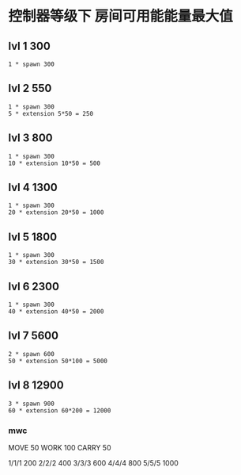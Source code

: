 # 控制器等级下 房间可用能能量最大值

## lvl 1 300

    1 * spawn 300

## lvl 2 550

    1 * spawn 300
    5 * extension 5*50 = 250

## lvl 3 800

    1 * spawn 300
    10 * extension 10*50 = 500

## lvl 4 1300

    1 * spawn 300
    20 * extension 20*50 = 1000

## lvl 5 1800

    1 * spawn 300
    30 * extension 30*50 = 1500

## lvl 6 2300

    1 * spawn 300
    40 * extension 40*50 = 2000

## lvl 7 5600

    2 * spawn 600
    50 * extension 50*100 = 5000

## lvl 8 12900

    3 * spawn 900
    60 * extension 60*200 = 12000

### mwc

MOVE 50
WORK 100
CARRY 50

1/1/1 200
2/2/2 400
3/3/3 600
4/4/4 800
5/5/5 1000